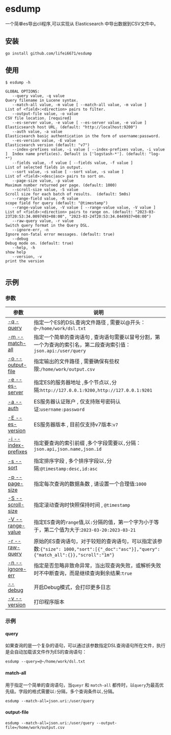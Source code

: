 # esdump

一个简单es导出cli程序,可以实现从 Elasticsearch 中导出数据到CSV文件中。

## 安装

```shell
go install github.com/lifei6671/esdump
```

## 使用

```shell
$ esdump -h

GLOBAL OPTIONS:
   --query value, -q value                                                Query filename in Lucene syntax.
   --match-all value, -m value [ --match-all value, -m value ]            List of <field>:<direction> pairs to filter.
   --output-file value, -o value                                          CSV file location. [required]
   --es-server value, -e value [ --es-server value, -e value ]            Elasticsearch host URL. (default: "http://localhost:9200")
   --auth value, -a value                                                 Elasticsearch basic authentication in the form of username:password.
   --es-version value, -E value                                           Elasticsearch version (default: "v7")
   --index-prefixes value, -i value [ --index-prefixes value, -i value ]  Index name prefix(es). Default is ['logstash-*']. (default: "log-*")
   --fields value, -f value [ --fields value, -f value ]                  List of selected fields in output.
   --sort value, -s value [ --sort value, -s value ]                      List of <field>:<desc|asc> pairs to sort on.
   --page-size value, -p value                                            Maximum number returned per page. (default: 1000)
   --scroll-size value, -S value                                          Scroll size for each batch of results.  (default: 5m0s)
   --range-field value, -R value                                          scope field for query (default: "@timestamp")
   --range-value value, -V value [ --range-value value, -V value ]        List of <field>:<direction> pairs to range on. (default: "2023-03-23T20:53:34.0097493+08:00", "2023-03-24T20:53:34.0449937+08:00")
   --raw-query value, -r value                                            Switch query format in the Query DSL.
   --ignore-err, -n                                                       Ignore non-fatal error messages. (default: true)
   --debug                                                                Debug mode on. (default: true)
   --help, -h                                                             show help
   --version, -v                                                          print the version


```

## 示例

### 参数

| 参数                                     | 说明                                                                                                          |
|----------------------------------------|-------------------------------------------------------------------------------------------------------------|
| [-q -query](#query)                    | 指定一个ES的DSL查询文件路径 , 需要以@开头： `@~/home/work/dsl.txt`                                                           |
| [-m --match-all](#match-all)           | 指定一个简单的查询语句     , 查询语句需要以冒号分割，第一个为查询的索引名，第二段查询索引值：`json.api:/user/query`                                    |
| [-o --output-file](#output-file)       | 指定输出的文件路径   , 需要确保有些权限:`/home/work/output.csv`                                                              |
| [-e --es-server](#es-server)           | 指定ES的服务器地址  ,多个节点以`,`分隔:`http://127.0.0.1:9200,http://127.0.0.1:9201`                                       |
| [-a --auth](#auth)                     | ES服务器认证账户  , 仅支持账号密码认证:`username:password`                                                                  |
| [-E --es-version](#es-version)         | ES服务器版本             ,  目前仅支持v7版本:`v7`                                                                       |
| [-i --index-prefixes](#index-prefixes) | 指定要查询的索引前缀       ,多个字段需要以`,`分隔：`json.api,json.name,json.id`                                                 |    
| [-s --sort](#sort)                     | 指定排序字段                    , 多个排序字段以`,`分隔:`@timestamp:desc,id:asc`                                           |
| [-p --page-size](#page-size)           | 指定每次查询的数据条数          , 请设置一个合理值:`1000`                                                                      |
| [-S --scroll-size](#scroll-size)       | 指定滚动查询时快照保持时间    , `@timestamp`                                                                             |
| [-V --range-value](#range-value)       | 指定ES查询的`range`值,以`:`分隔的值，第一个字为小于等于，第二个值为大于:`2023-03-20:2023-03-21`                                          |
| [-r --raw-query](#raw-query)           | 原始的ES查询语句，对于较短的查询语句，可以指定该参数:`{"size": 1000,"sort":[{"_doc":"asc"}],"query":{"match_all":{}},"scroll":"1m"}` |
| [-n --ignore-err](#ignore-err)         | 指定是否忽略非致命异常，当出现查询失败，或解析失败时不中断查询，而是继续查询剩余结果:`true`                                                           |
| [--debug](#debug)                      | 开启Debug模式，会打印更多日志                                                                                           |
| [-v --version](#version)               | 打印程序版本                                                                                                      |


### 示例

#### <a id="query"></a>query

如果查询的是一个复杂的语句，可以通过该参数指定DSL查询语句所在文件，执行是会自动加载该文件作为ES的查询语句：

```shell
esdump --query=@~/home/work/dsl.txt
```

#### <a id="match-all"></a>match-all

用于指定一个简单的查询语句，当`queyr` 和 `match-all` 都传时，以`query`为最高优先级。字段的格式需要以`:`分隔，多个查询条件以`,`分隔。

```shell
esdump --match-all=json.uri:/user/query 
```

#### <a id="output-file"></a>output-file

```shell
esdump --match-all=json.uri:/user/query --output-file=/home/work/output.csv
```
